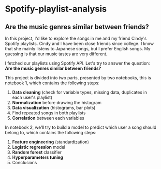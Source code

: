 # Spotify-playlist-analysis

## Are the music genres similar between friends?
In this project, I'd like to explore the songs in me and my friend Cindy's Spotify playlists.
Cindy and I have been close friends since college. I know that she mainly listens to Japanese songs, but I prefer English songs.
My guessing is that our music tastes are very different.

I fetched our playlists using Spotify API.
Let's try to answer the question: **Are the music genres similar between friends?**

This project is divided into two parts, presented by two notebooks, this is notebook 1, which contains the following steps:

1. **Data cleaning** (check for variable types, missing data, duplicates in each user's playlist)
2. **Normalization** before drawing the histogram
3. **Data visualization** (histograms, bar plots)
4. Find repeated songs in both playlists
5. **Correlation** between each variables


In notebook 2, we'll try to build a model to predict which user a song should belong to, which contains the following steps:

1. **Feature engineering** (standardization)
2. **Logistic regression** model
3. **Random forest** classifier
4. **Hyperparameters tuning**
5. Conclusions
